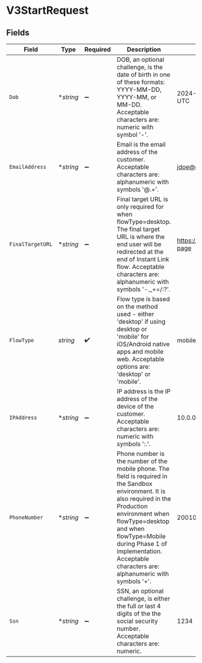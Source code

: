 # V3StartRequest


## Fields

| Field                                                                                                                                                                                                                                                                                          | Type                                                                                                                                                                                                                                                                                           | Required                                                                                                                                                                                                                                                                                       | Description                                                                                                                                                                                                                                                                                    | Example                                                                                                                                                                                                                                                                                        |
| ---------------------------------------------------------------------------------------------------------------------------------------------------------------------------------------------------------------------------------------------------------------------------------------------- | ---------------------------------------------------------------------------------------------------------------------------------------------------------------------------------------------------------------------------------------------------------------------------------------------- | ---------------------------------------------------------------------------------------------------------------------------------------------------------------------------------------------------------------------------------------------------------------------------------------------- | ---------------------------------------------------------------------------------------------------------------------------------------------------------------------------------------------------------------------------------------------------------------------------------------------- | ---------------------------------------------------------------------------------------------------------------------------------------------------------------------------------------------------------------------------------------------------------------------------------------------- |
| `Dob`                                                                                                                                                                                                                                                                                          | **string*                                                                                                                                                                                                                                                                                      | :heavy_minus_sign:                                                                                                                                                                                                                                                                             | DOB, an optional challenge, is the date of birth in one of these formats: YYYY-MM-DD, YYYY-MM, or MM-DD. Acceptable characters are: numeric with symbol '-'.                                                                                                                                   | 2024-05-02 00:00:00 +0000 UTC                                                                                                                                                                                                                                                                  |
| `EmailAddress`                                                                                                                                                                                                                                                                                 | **string*                                                                                                                                                                                                                                                                                      | :heavy_minus_sign:                                                                                                                                                                                                                                                                             | Email is the email address of the customer. Acceptable characters are: alphanumeric with symbols '@.+'.                                                                                                                                                                                        | jdoe@example.com                                                                                                                                                                                                                                                                               |
| `FinalTargetURL`                                                                                                                                                                                                                                                                               | **string*                                                                                                                                                                                                                                                                                      | :heavy_minus_sign:                                                                                                                                                                                                                                                                             | Final target URL is only required for when flowType=desktop. The final target URL is where the end user will be redirected at the end of Instant Link flow. Acceptable characters are: alphanumeric with symbols '-._+=/:?'.                                                                   | https://www.example.com/landing-page                                                                                                                                                                                                                                                           |
| `FlowType`                                                                                                                                                                                                                                                                                     | *string*                                                                                                                                                                                                                                                                                       | :heavy_check_mark:                                                                                                                                                                                                                                                                             | Flow type is based on the method used - either 'desktop' if using desktop or 'mobile' for iOS/Android native apps and mobile web. Acceptable options are: 'desktop' or 'mobile'.                                                                                                               | mobile                                                                                                                                                                                                                                                                                         |
| `IPAddress`                                                                                                                                                                                                                                                                                    | **string*                                                                                                                                                                                                                                                                                      | :heavy_minus_sign:                                                                                                                                                                                                                                                                             | IP address is the IP address of the device of the customer. Acceptable characters are: numeric with symbols ':.'.                                                                                                                                                                              | 10.0.0.1                                                                                                                                                                                                                                                                                       |
| `PhoneNumber`                                                                                                                                                                                                                                                                                  | **string*                                                                                                                                                                                                                                                                                      | :heavy_minus_sign:                                                                                                                                                                                                                                                                             | Phone number is the number of the mobile phone. The field is required in the Sandbox environment. It is also required in the Production environment when flowType=desktop and when flowType=Mobile during Phase 1 of implementation. Acceptable characters are: alphanumeric with symbols '+'. | 2001001686                                                                                                                                                                                                                                                                                     |
| `Ssn`                                                                                                                                                                                                                                                                                          | **string*                                                                                                                                                                                                                                                                                      | :heavy_minus_sign:                                                                                                                                                                                                                                                                             | SSN, an optional challenge, is either the full or last 4 digits of the the social security number. Acceptable characters are: numeric.                                                                                                                                                         | 1234                                                                                                                                                                                                                                                                                           |